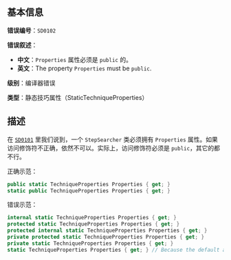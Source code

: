 ## 基本信息

**错误编号**：`SD0102`

**错误叙述**：

* **中文**：`Properties` 属性必须是 `public` 的。
* **英文**：The property `Properties` must be `public`.

**级别**：编译器错误

**类型**：静态技巧属性（StaticTechniqueProperties）

## 描述

在 [`SD0101`](Rule-SD0101) 里我们说到，一个 `StepSearcher` 类必须拥有 `Properties` 属性。如果访问修饰符不正确，依然不可以。实际上，访问修饰符必须是 `public`，其它的都不行。

正确示范：

```csharp
public static TechniqueProperties Properties { get; }
static public TechniqueProperties Properties { get; }
```

错误示范：

```csharp
internal static TechniqueProperties Properties { get; }
protected static TechniqueProperties Properties { get; }
protected internal static TechniqueProperties Properties { get; }
private protected static TechniqueProperties Properties { get; }
private static TechniqueProperties Properties { get; }
static TechniqueProperties Properties { get; } // Because the default accessibility is 'private'.
```